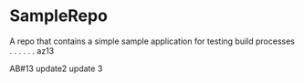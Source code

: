 # SampleRepo
A repo that contains a simple sample application for testing build processes 
.
.
.
.
.
.
az13

AB#13
update2
update 3
